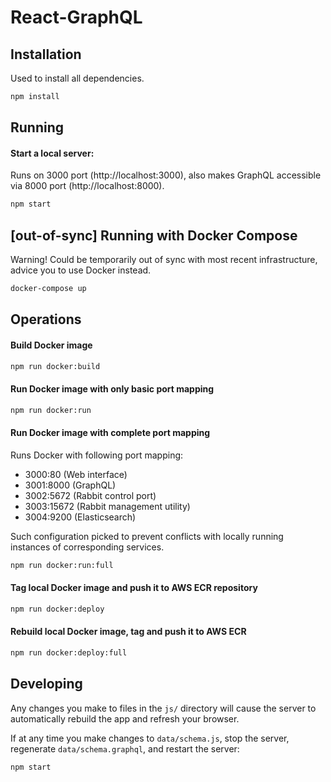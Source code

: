 # React-GraphQL


## Installation

Used to install all dependencies.
```bash
npm install
```

## Running

#### Start a local server:
Runs on 3000 port (http://localhost:3000), also makes GraphQL accessible via 8000 port (http://localhost:8000). 

```bash
npm start
```

## [out-of-sync] Running with Docker Compose
Warning! Could be temporarily out of sync with most recent infrastructure, advice you to use Docker instead.

```bash
docker-compose up
```

## Operations

#### Build Docker image

```bash
npm run docker:build
```

#### Run Docker image with only basic port mapping

```bash
npm run docker:run
```

#### Run Docker image with complete port mapping

Runs Docker with following port mapping:

* 3000:80 (Web interface)
* 3001:8000 (GraphQL)
* 3002:5672 (Rabbit control port)
* 3003:15672 (Rabbit management utility)
* 3004:9200 (Elasticsearch)

Such configuration picked to prevent conflicts with locally running instances of corresponding services.

```bash
npm run docker:run:full
```

#### Tag local Docker image and push it to AWS ECR repository

```bash
npm run docker:deploy
```

#### Rebuild local Docker image, tag and push it to AWS ECR

```bash
npm run docker:deploy:full
```

## Developing

Any changes you make to files in the `js/` directory will cause the server to
automatically rebuild the app and refresh your browser.

If at any time you make changes to `data/schema.js`, stop the server,
regenerate `data/schema.graphql`, and restart the server:

```
npm start
```

